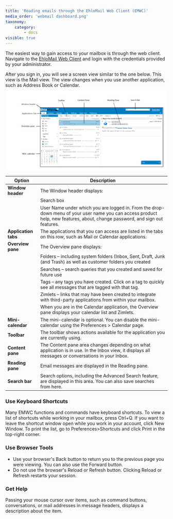 ```yaml
---
title: 'Reading emails through the EhloMail Web Client (EMWC)'
media_order: 'webmail dashboard.png'
taxonomy:
    category:
        - docs
visible: true
---
```


The easiest way to gain access to your mailbox is through the web client. Navigate to the [EhloMail Web Client](https://mail.ls) and login with the credentials provided by your administrator. 

After you sign in, you will see a screen view similar to the one below. This view is the Mail view. The view changes when you use another application, such as Address Book or Calendar.
![](webmail%20dashboard.png)

|  Option | Description  |
|---|---|
| **Window header**|The Window header displays:|
| |Search box| 
| |User Name under which you are logged in. From the drop-down menu of your user name you can access product help, new features, about, change password, and sign out features.|
| **Application tabs** | The applications that you can access are listed in the tabs on this row, such as Mail or Calendar applications.|
| **Overview pane**  | The Overview pane displays:|
| | Folders – including system folders (Inbox, Sent, Draft, Junk (and Trash) as well as customer folders you created|
| | Searches – search queries that you created and saved for future use|
| | Tags – any tags you have created. Click on a tag to quickly see all messages that are tagged with that tag.|
| | Zimlets – links that may have been created to integrate with third-party applications from within your mailbox.|
| | When you are in the Calendar application, the Overview pane displays your calendar list and Zimlets.|
|  **Mini-calendar** |   The mini-calendar is optional. You can disable the mini-calendar using the Preferences > Calendar page.|
|  **Toolbar**   |  The toolbar shows actions available for the application you are currently using. |
| **Content pane**  | The Content pane area changes depending on what application is in use. In the Inbox view, it displays all messages or conversations in your Inbox.  |
| **Reading pane**  |  Email messages are displayed in the Reading pane.|
| **Search bar**  |  Search options, including the Advanced Search feature, are displayed in this area. You can also save searches from here. |

### Use Keyboard Shortcuts
Many EMWC functions and commands have keyboard shortcuts.
To view a list of shortcuts while working in your mailbox, press Ctrl+Q.
If you want to leave the shortcut window open while you work in your account, click New Window.
To print the list, go to Preferences>Shortcuts and click Print in the top-right corner.

### Use Browser Tools
* Use your browser's Back button to return you to the previous page you were viewing. You can also use the Forward button.
* Do not use the browser's Reload or Refresh button. Clicking Reload or Refresh restarts your session.

### Get Help
Passing your mouse cursor over items, such as command buttons, conversations, or mail addresses in message headers, displays a description about the item.

